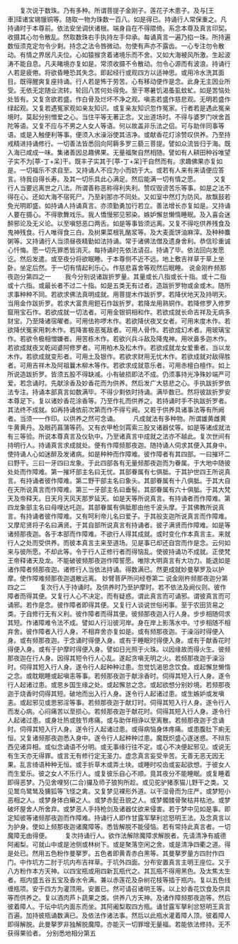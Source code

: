<!-- { "loadSidebar": true } -->
　　复次说于数珠。乃有多种。所谓菩提子金刚子。莲花子木患子。及与[王　　車]璖诸宝锡镴铜等。随取一物为珠数一百八。如是得已。持诵行人常保重之。凡持诵时于本尊前。依法安坐调伏诸根。端身自在不得隈倚。系念本尊及真言印契。收摄其心勿令散乱。然取数珠右手执持左手仰承。每诵真言一遍乃掐一珠。所持遍数恒须克定勿令少剩。持念之法令唇微动。勿使有声亦不露齿。一心专注勿令散动。有情之界居凡夫位。心如猿猴贪着诸境乐而不舍。又如大海被风所激。生起波涛不能自息。凡夫睹境亦复如是。常须收摄不令散动。勿令心源而有波浪。持诵行人若是疲倦。将欲昏睡恐其失念。即起经行或观四方以适神思。或用冷水洗其面目。既得醒爽复座持诵。行人若是怖于劳苦。心有移动便作是念。此身无主因业所受。无依无定随业流转。轮回八苦何处得免。至于寒暑饥渴蚤虱蚊虻。如是苦恼处处皆有。又复贪欲若盛。作白骨及烂坏不净之观。嗔恚若盛作慈悲观。无明若盛作绿起观。又复若遇冤家观如亲友知识。或复亲友知识忽作冤家。行者若是遇此冤亲境时。莫起分别憎爱之心。当住平等无著正念。又出道场时。不得与婆罗门吠舍首陀等语。又复不应与不男之人女人等语。何以故盖非乐法之侣。可与助伴同事等语。或是入触便利等事。便须入水澡浴使其洁净。或献香花灯涂赞叹供养。乃至持戒精进持诵修行。一切善法皆悉回向阿耨多罗三藐三菩提。譬如众流皆归于海。既入海已咸成一味。集诸善因总趣佛果。无量福聚自然相随。譬如有人耕田种谷唯望子实不为[葶-丁+呆]干。既丰子实其于[葶-丁+呆]干自然而有。求趣佛果亦复如是。一切福乐不求自至。又持诵人不应为小而妨于大。或若有人来有来请便应答言。待我自得长寿。及其一切乐具此心满足。然后能满一切有情之愿。
　　又复行人当要远离世之八法。所谓善称恶称得利失利。赞叹毁谤苦乐等事。如是之法不得在心。还如大海不宿死尸。乃至刹那亦不同处。又如室中然灯为防风。故飘鼓若免光明即盛。如持诵人持诵真言。亦须勤勇加行若立。善法增长亦复如是。又持诵人要在摄心。不得歌舞戏乐。我人憍慢邪见邪染。嫉妒懈怠懒惰睡眠。及入喜会迷醉邪论及无义论。以至嗔怒恶口两舌。如是等事皆须远离。又复不得吃供养残食及鬼神残食。行人唯得食三白。及树果菜根乳酪浆等。及大麦面饼油麻滓。及种种麋粥等。又持诵行人当须昼夜精勤如法持诵。常于诸佛法僧及遗身舍利。恭信珍重诚心忏悔。愿一切先罪悉皆消灭。每持诵时先依法请召。持诵了毕。依法回向发愿讫。然后发遣。或至夜分将欲眠睡。于本尊侧不近不远。地上敷吉祥草于草上坐卧。坐定后然。于一切有情起利乐心。作慈悲喜舍等观然后眠睡。
说金刚杵频那夜迦分第四之一
　　我今分别说诸跋折罗量。其量或长八指或长十指。或十二指或十六指。或最长者不过二十指。如是五类无有过者。造跋折罗物或金或木。随所求事种种不同。若欲求佛法真明成就。用菩提木作跋折罗。若降伏地天及持明天。当用金作跋折罗。若求大富贵用鋀石作跋折罗。若降龙用熟铜作。若降修罗入修罗窟用宝石作。若欲成就一切法者。可用金银铜相和作。若欲成就长命吉祥及无病多财宝。乃至降诸宿曜者。可用佉祢啰木作。若欲降伏夜叉女者。可用末度木作。若欲降伏冤家用刺木作。若降害极恶冤敌者。可用人骨作。若欲成幻术者。用玻璃宝作。若欲令极相憎嫌者。用苦栋木作。若欲兴兵斗敌及降鬼神。用吠鼻多迦木作。若欲成就夜叉乾闼婆阿修罗者。可用柏木及松木作。若欲成就龙女爱重者。当以龙木作。若欲成就变形者。可用土及银作。若欲求财用无忧木作。若欲成就对敌得胜者。可用吉祥木及阿祖曩木柳木等作。若欲求成就意乐者。可用赤檀白檀作。如上所说造跋折罗。皆须五股不得缺减。小有破损即法不成。仍须事持光净殊妙端严可爱。若念诵时。先献涂香及妙香花而为供养。然后发广大慈悲之心。手执跋折罗依法专注。持诵本部真言如数满毕。不得少剩依时持诵。满毕数已。然将彼跋折罗安本尊足下。复以诸妙香花涂香等。乃至作礼而供养之。若持诵时手不执跋折罗者。其法终不成就。如再持诵依前次第而作不得亏阙。又若于供养具诸事法等有所阙者。当须一一作印。以供养之然可念诵。
　　凡成就法有多种物。所谓雄黄雌黄牛黄黄丹。及眼药菖蒲等药。又有衣甲枪剑罥索三股叉诸器仗等。如是等诸成就法有三等验。所说本尊真言及仪轨中。乃至诸真言中成就之法亦不越此。复次世间有持明行人。持诵真言求成就处。便有作障频那夜迦。随持诵人伺求其便入其身中。使持诵人心如迷醉及发诸病。如是种种而作障难。彼作障者有其四部。一曰摧坏二曰野干。三曰一牙四曰龙象。于此四部各有无量频那夜迦而为眷属。于大地中随彼处处而作障难。第一摧坏部主名曰无忧。其部眷属有七俱胝。于其护世四王所说真言。有持诵者彼作障难。第二野干部主名曰象头。其部眷属有十八俱胝。于其大自在天所说真言而作障难。第三一牙部主名曰垂髻。其部眷属有六十俱胝。于其大梵天及帝释天。日天月天风天那罗延天。如是天等所说真言。有持诵者而作障难。第四龙象部主名曰母哩达吒迦。其部眷属有俱胝那由他千波头摩。于其佛教所说真言。有持诵者彼作障难。又有呵利帝儿名曰爱子。于其般支迦所说真言而作障难。又摩尼贤将子名曰满贤。于其自部所说真言有持诵者。彼子满贤而作障难。如是等诸频那夜迦。各于本部而作障难。不欲行人得其成就。或时变化作本真言主。来就行人之处而受供养。而彼本真言主来至道场。见是事已却还自宫而作是念。云何如来与彼所愿。不却此等。令于行人正修行者而得恼乱。使彼持诵功不成就。正使梵王帝释诸天及龙。不能破彼频那夜迦作障誓愿。唯除大明真言有大功力。能退如是诸作障者频那夜迦。诸修行人当依法持诵。得数满已。然更成就妙曼拏罗及以护摩。使作障难频那夜迦退散远离。
妙臂菩萨所问经卷第二
说金刚杵频那夜迦分第四之二
　　复次行人于持诵时。及供养时乃至护摩时。若不依法及阙仪则。彼作障者而得其便。又复行人心不决定。而有疑惑。谓此真言而可诵邪。谓彼真言而可诵邪。若作是念。彼作障者即得其便。又复行人谈说世俗闲事。至于农田货易之类。于自修行无有义利。彼作障者而得其便。彼频那夜迦入行人身。步步相随伺求其短。作诸障难令法不成。譬如人行沿彼河岸。身在岸上影落水中。寸步相随不相弃舍。彼作障者入行人身。不相弃舍亦复如是。或有频那夜迦。于澡浴时得便入身。或有频那夜迦。于念诵时得便入身。或有于睡眠时得便入身。或有于献香花时得便入身。或有于护摩时得便入身。譬如日光照于火珠。以因缘故而得火生。彼频那夜迦在行人身。因得其短令行人心乱。遂起贪嗔无明之火。若频那夜迦于澡浴时。伺得其短入行人身。遂令行人起种种过患。忽觉饥渴思念饮食。或起懈怠懒惰之念。或耽眠睡或起嗔恚等事。若频那夜迦于献涂香时。伺得其短入行人身。遂令行人起诸过患。或思乡国生缘之处。或起懈怠之念。或起欲想分别妙境。若频那夜迦于烧香时伺得其短。破地而出入行人身。遂令行人起诸过患。或生嫉妒或发嗔恚。或起邪见或思邪淫等事。若频那夜迦于献灯时。伺得其短入行人身。遂令行人而发心病。心闷痛苦以至损心。若频那夜迦于献花时。伺得其短入行人身。遂令行人起诸过患。或身壮热或肢节疼痛。或与助伴相诤以至离散。若频那夜迦于念诵时。伺得其短入行人身。遂令行人起诸过患。或得病恼身体疼痛。或患腹肚下痢无恒。又复诸频那夜迦悉入身中。遂令行人起种种过患。魔既炽盛心遂迷惑。不辩东西见诸异相。或似念诵语不分明。或无事缘行往不定。或心不决便起邪见。或说无有生天亦无得罪。或言无有修行定无圣力。虚念真言妄受辛苦。无善无恶无因无果。乱言绮语种种无恒。或手折草木或弄土块。或睡时咬齿或妄起欲想。于彼女人而生爱乐。彼之女人不乐行人。或复彼乐自心不顺。竟其夜分不能睡眠。或复睡着即得恶梦。乃见舍哩努(二合)攞及师子狼狗所趁。或见驼驴猪豕猫儿野干之类。又见鹫鸟鹭鸶及獯狐等飞怪之禽。又复梦见裸形外道。以干湿骨而为庄严。或梦短小恶相之人。或梦身体白癞之人。或梦赤髭丑貌之人。或梦髑髅骨聚枯井枯池。或梦破坏屋舍人所舍弃。或梦恶人手持枪剑及诸器仗欲来侵害。若于梦中见如是事。即定知彼等诸频那夜迦而作障难。持诵行人即作甘露军拏利忿怒明王法。及念真言以为护身。使如上频那夜迦诸魔障等。悉皆解脱不能侵恼。若有常持此真言者。一切魔障无由得便。
　　复次持诵行人。欲作法解除魔障求解脱者。先请清净有威德阿阇梨。可就山中或是池侧或林树下。或是聚落空闲之舍。或是清净四衢之道。得是处已。然用五色粉作曼拏罗。五色者即黄青赤白黑等。其曼拏罗量方四肘作四门。中作坑方二肘于坑内布吉祥草。于坑外四面。分布安置真言主明王座位。又于八方粉作本方天神。以四宝瓶或用四新瓦瓶代之。其瓦瓶不得用黑色。及太焦太生者。瓶内盛五谷五宝及香水令满。兼以赤莲花及杂树花枝等插于瓶内。复以五色线缠瓶项。安于四方为灌顶用。安置已。然可请召诸明王等。以上妙香花饮食及供具等而供养之。复以酒肉芦卜蔬果之类。供养八方天神。及诸作障频那夜迦等。然后彼着障人。于坛中坑内面东而坐。其阿阇梨取四方瓶。诵甘露军拏利忿怒明王真言百遍。加持彼瓶诵数满已。及依法作诸法事。然后以此瓶水灌着障人顶。彼着障人即得解脱。此曼拏罗非独解脱魔障。亦能灭一切罪增无量福。若能依法修持。无不获得果验者。
分别悉地相分第五
